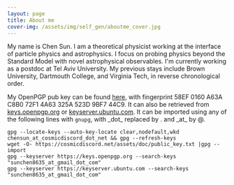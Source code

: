 ```yaml
---
layout: page
title: About me
cover-img: /assets/img/self_gen/aboutme_cover.jpg
---
```


My name is Chen Sun. I am a theoretical physicist working at the interface of particle physics and astrophysics. I focus on probing physics beyond the Standard Model with novel astrophysical observables. I'm currently working as a postdoc at Tel Aviv University. My previous stays include Brown University, Dartmouth College, and Virginia Tech, in reverse chronological order. 


My OpenPGP pub key can be found [here](../assets/doc/public_key.txt), with fingerprint 58EF 0160 A63A C8B0 72F1  4A63 325A 523D 9BF7 44C9. It can also be retrieved from [keys.openpgp.org](https://keys.openpgp.org/) or [keyserver.ubuntu.com](http://keyserver.ubuntu.com/). It can be imported using any of the following lines with `gnupg`, with \_dot\_ replaced by . and \_at\_ by @.

	gpg --locate-keys --auto-key-locate clear,nodefault,wkd chensun_at_cosmicdiscord_dot_net && gpg --refresh-keys
	wget -O- https://cosmicdiscord.net/assets/doc/public_key.txt |gpg --import
	gpg --keyserver https://keys.openpgp.org --search-keys "sunchen8635_at_gmail_dot_com"
	gpg --keyserver https://keyserver.ubuntu.com --search-keys "sunchen8635_at_gmail_dot_com"

